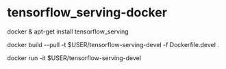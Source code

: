 # tensorflow_serving-docker

docker & apt-get  install tensorflow_serving


docker build --pull -t $USER/tensorflow-serving-devel -f Dockerfile.devel .

docker run -it $USER/tensorflow-serving-devel
